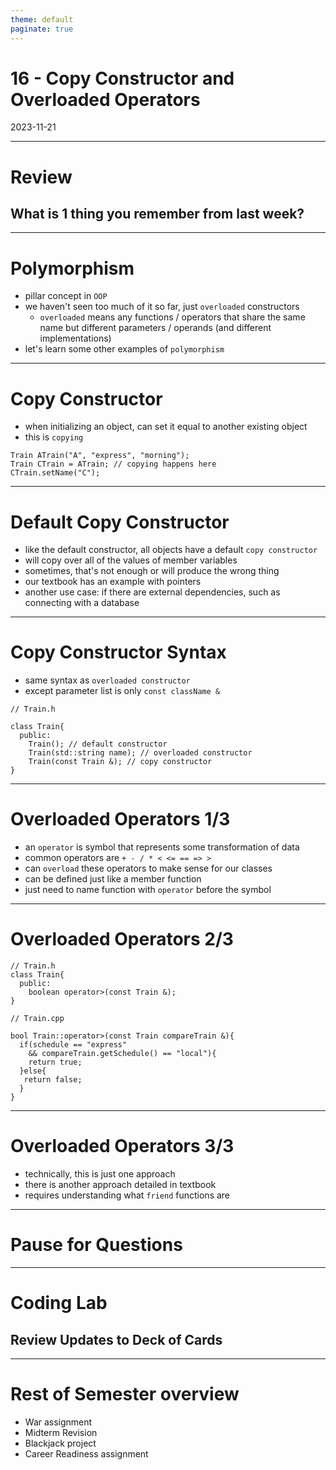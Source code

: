 ```yaml
---
theme: default
paginate: true
---
```


# 16 - Copy Constructor and Overloaded Operators
2023-11-21

---

# Review
## What is 1 thing you remember from last week?

---

# Polymorphism

- pillar concept in `OOP`
- we haven't seen too much of it so far, just `overloaded` constructors
  - `overloaded` means any functions / operators that share the same name but different parameters / operands (and different implementations)
- let's learn some other examples of `polymorphism`

---

# Copy Constructor

- when initializing an object, can set it equal to another existing object
- this is `copying`

```
Train ATrain("A", "express", "morning");
Train CTrain = ATrain; // copying happens here
CTrain.setName("C");
```

---

# Default Copy Constructor

- like the default constructor, all objects have a default `copy constructor`
- will copy over all of the values of member variables
- sometimes, that's not enough or will produce the wrong thing
- our textbook has an example with pointers
- another use case: if there are external dependencies, such as connecting with a database

---

# Copy Constructor Syntax

- same syntax as `overloaded constructor`
- except parameter list is only `const className &`

```
// Train.h

class Train{
  public:
    Train(); // default constructor
    Train(std::string name); // overloaded constructor
	Train(const Train &); // copy constructor
}

```

---

# Overloaded Operators 1/3

- an `operator` is symbol that represents some transformation of data
- common operators are `+ - / * < <= == => >`
- can `overload` these operators to make sense for our classes
- can be defined just like a member function
- just need to name function with `operator` before the symbol

---

# Overloaded Operators 2/3

```
// Train.h
class Train{
  public:
    boolean operator>(const Train &);
}

// Train.cpp

bool Train::operator>(const Train compareTrain &){
  if(schedule == "express"
    && compareTrain.getSchedule() == "local"){
    return true;
  }else{
   return false;
  }
}

```

---

# Overloaded Operators 3/3

- technically, this is just one approach
- there is another approach detailed in textbook
- requires understanding what `friend` functions are

---

# Pause for Questions

---

# Coding Lab
## Review Updates to Deck of Cards

---

# Rest of Semester overview

- War assignment
- Midterm Revision
- Blackjack project
- Career Readiness assignment
